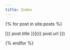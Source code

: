 ```yaml
---
title: Index
---
```


{% for post in site.posts %}

[{{ post.title }}]({{ post.url }})

{% endfor %}
